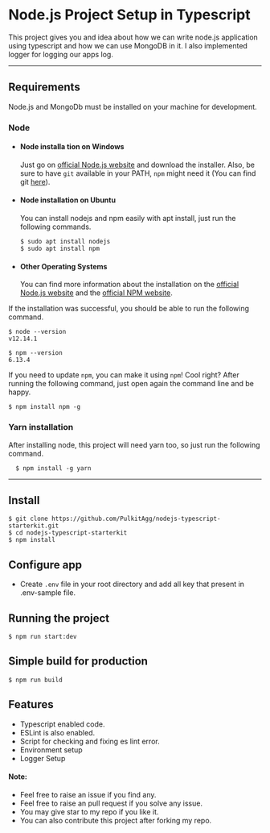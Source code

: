 # Node.js Project Setup in Typescript

This project gives you and idea about how we can write node.js application using typescript and how we can use MongoDB in it. I also implemented logger for logging our apps log.

---
## Requirements

Node.js and MongoDb must be installed on your machine for development.


### Node
- #### Node installa tion on Windows

  Just go on [official Node.js website](https://nodejs.org/) and download the installer.
Also, be sure to have `git` available in your PATH, `npm` might need it (You can find git [here](https://git-scm.com/)).

- #### Node installation on Ubuntu

  You can install nodejs and npm easily with apt install, just run the following commands.

      $ sudo apt install nodejs
      $ sudo apt install npm

- #### Other Operating Systems
  You can find more information about the installation on the [official Node.js website](https://nodejs.org/) and the [official NPM website](https://npmjs.org/).

If the installation was successful, you should be able to run the following command.

    $ node --version
    v12.14.1

    $ npm --version
    6.13.4

If you need to update `npm`, you can make it using `npm`! Cool right? After running the following command, just open again the command line and be happy.

    $ npm install npm -g

###
### Yarn installation
  After installing node, this project will need yarn too, so just run the following command.

      $ npm install -g yarn

---

## Install

    $ git clone https://github.com/PulkitAgg/nodejs-typescript-starterkit.git
    $ cd nodejs-typescript-starterkit
    $ npm install

## Configure app

- Create `.env` file in your root directory and add all key that present in .env-sample file.


## Running the project

    $ npm run start:dev

## Simple build for production

    $ npm run build

## Features
- Typescript enabled code.
- ESLint is also enabled.
- Script for checking and fixing es lint error.
- Environment setup
- Logger Setup


#### Note:
- Feel free to raise an issue if you find any.
- Feel free to raise an pull request if you solve any issue.
- You may give star to my repo if you like it.
- You can also contribute this project after forking my repo.
